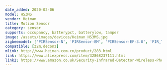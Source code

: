 ```yaml
---
date_added: 2020-02-06
model: HS3MS
vendor: Heiman
title: Motion Sensor
category: sensor
supports: occupancy, batterypct, batterylow, tamper
image: /assets/images/devices/Heiman_HS3MS.jpg
zigbeemodel: ['PIRSensor-N', 'PIRSensor-EM', 'PIRSensor-EF-3.0', 'PIR_TPV13']
compatible: [z2m,deconz]
mlink: http://www.heiman.com.cn/product/283.html
link: https://www.aliexpress.com/item/32868237111.html
link2: https://www.amazon.co.uk/Security-Infrared-Detector-Wireless-Phone-HS3MS/dp/B07CR7VW4D
---
```



